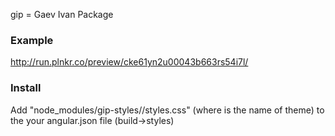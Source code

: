 gip = Gaev Ivan Package

### Example

http://run.plnkr.co/preview/cke61yn2u00043b663rs54i7l/

### Install

Add "node_modules/gip-styles/<name>/styles.css" (where <name> is the name of theme) to the your angular.json file (build->styles)

